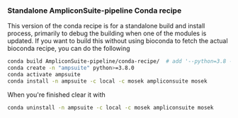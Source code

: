 ### Standalone AmpliconSuite-pipeline Conda recipe

This version of the conda recipe is for a standalone build and install process, primarily to debug the building when one of the modules is updated. If you want to build this without using
bioconda to fetch the actual bioconda recipe, you can do the following 

```bash
conda build AmpliconSuite-pipeline/conda-recipe/  # add '--python=3.8 --numpy=1.22.4` if needed for older systems
conda create -n "ampsuite" python>=3.8.0
conda activate ampsuite
conda install -n ampsuite -c local -c mosek ampliconsuite mosek
```
When you're finished clear it with

```bash
conda uninstall -n ampsuite -c local -c mosek ampliconsuite mosek
```
